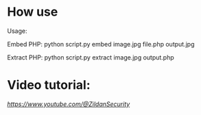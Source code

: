 # How use #
Usage:

  Embed PHP: python script.py embed image.jpg file.php output.jpg
  
  Extract PHP: python script.py extract image.jpg output.php
  
  # Video tutorial:
*https://www.youtube.com/@ZildanSecurity*
